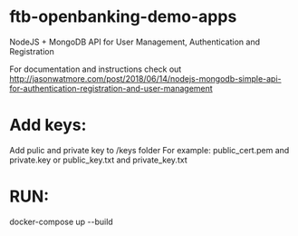 # ftb-openbanking-demo-apps

NodeJS + MongoDB API for User Management, Authentication and Registration

For documentation and instructions check out http://jasonwatmore.com/post/2018/06/14/nodejs-mongodb-simple-api-for-authentication-registration-and-user-management


# Add keys:
Add pulic and private key to /keys folder
For example: 
public_cert.pem and private.key 
or
public_key.txt and private_key.txt

# RUN:
docker-compose up --build 


